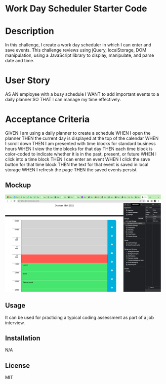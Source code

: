 # Work Day Scheduler Starter Code

# Description
In this challenge, I create a work day scheduler in which I can enter and save events. This challenge reviews using jQuery, localStorage, DOM manipulation, using a JavaScript library to display, manipulate, and parse date and time. 

# User Story

AS AN employee with a busy schedule
I WANT to add important events to a daily planner
SO THAT I can manage my time effectively.

# Acceptance Criteria
GIVEN I am using a daily planner to create a schedule
WHEN I open the planner
THEN the current day is displayed at the top of the calendar
WHEN I scroll down
THEN I am presented with time blocks for standard business hours
WHEN I view the time blocks for that day
THEN each time block is color-coded to indicate whether it is in the past, present, or future
WHEN I click into a time block
THEN I can enter an event
WHEN I click the save button for that time block
THEN the text for that event is saved in local storage
WHEN I refresh the page
THEN the saved events persist

## Mockup 
![Workday Scheduler](./assets/MockupImage.png)

## Usage
It can be used for practicing a typical coding assessment as part of a job interview. 

## Installation
N/A

## License 
MIT